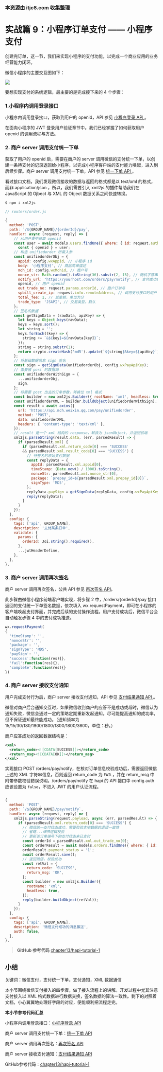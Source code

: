 ### 本资源由 itjc8.com 收集整理
# 实战篇 9：小程序订单支付 —— 小程序支付

创建完订单，这一节，我们来实现小程序的支付功能，以完成一个商业应用的业务经营能力闭环。

微信小程序的主要交互图如下：

![](https://user-gold-cdn.xitu.io/2018/8/30/16586e676781031e?w=686&h=572&f=jpeg&s=51527)

要想实现支付的系统逻辑，最主要的是完成接下来的 4 个步骤：

### 1.小程序内调用登录接口

小程序内调用登录接口，获取到用户的 openid，API 参见 [小程序登录 API ](https://developers.weixin.qq.com/miniprogram/dev/api/api-login.html?t=20161122)。

在面向小程序的 JWT 登录用户验证章节中，我们已经掌握了如何获取用户 openid 的调用流程与方法。

### 2. 商户 server 调用支付统一下单

获取了用户的 openid 后，需要在商户的 server 调用微信的支付统一下单，以创建一条待支付的记录返回给小程序，以完成小程序客户端的支付能力唤起，进入到后续步骤。商户 server 调用支付统一下单，API 参见 [统一下单 API ](https://pay.weixin.qq.com/wiki/doc/api/wxa/wxa_api.php?chapter=9_1&index=1)。

看过接口文档，我们发现微信接收的数据与返回的格式都是以 text/xml 的格式，而非 application/json ，所以，我们需要引入 xml2js 的插件帮助我们在 JavaScript 的 Ojbect 与 XML 的 Object 数据关系之间快速转换。

```bash
$ npm i xml2js
```


```js
// routers/order.js

{
  method: 'POST',
  path: `/${GROUP_NAME}/{orderId}/pay`,
  handler: async (request, reply) => {
    // 从用户表中获取 openid
    const user = await models.users.findOne({ where: { id: request.auth.credentials.userId } });
      const { openid } = user;
    // 构造 unifiedorder 所需入参
    const unifiedorderObj = {
      appid: config.wxAppid, // 小程序 id
      body: '小程序支付', // 商品简单描述
      mch_id: config.wxMchid, // 商户号
      nonce_str: Math.random().toString(36).substr(2, 15), // 随机字符串
      notify_url: 'https://yourhost.com/orders/pay/notify', // 支付成功的回调地址
      openid, // 用户 openid
      out_trade_no: request.params.orderId, // 商户订单号
      spbill_create_ip: request.info.remoteAddress, // 调用支付接口的用户 ip
      total_fee: 1, // 总金额，单位为分
      trade_type: 'JSAPI', // 交易类型，默认
    };
    // 签名的数据
    const getSignData = (rawData, apiKey) => {
      let keys = Object.keys(rawData);
      keys = keys.sort();
      let string = '';
      keys.forEach((key) => {
        string += `&${key}=${rawData[key]}`;
      });
      string = string.substr(1);
      return crypto.createHash('md5').update(`${string}&key=${apiKey}`).digest('hex').toUpperCase();
    };
    // 将基础数据信息 sign 签名
    const sign = getSignData(unifiedorderObj, config.wxPayApiKey);
    // 需要被 post 的数据源
    const unifiedorderWithSign = {
      ...unifiedorderObj,
      sign,
    };
    // 将需要 post 出去的订单参数，转换位 xml 格式
    const builder = new xml2js.Builder({ rootName: 'xml', headless: true });
    const unifiedorderXML = builder.buildObject(unifiedorderWithSign);
    const result = await axios({
      url: 'https://api.mch.weixin.qq.com/pay/unifiedorder',
      method: 'POST',
      data: unifiedorderXML,
      headers: { 'content-type': 'text/xml' },
    });
    // result 是一个 xml 结构的 response，转换为 jsonObject，并返回前端
    xml2js.parseString(result.data, (err, parsedResult) => {
      if (parsedResult.xml) {
        if (parsedResult.xml.return_code[0] === 'SUCCESS'
        && parsedResult.xml.result_code[0] === 'SUCCESS') {
          // 待签名的原始支付数据
          const replyData = {
            appId: parsedResult.xml.appid[0],
            timeStamp: (Date.now() / 1000).toString(),
            nonceStr: parsedResult.xml.nonce_str[0],
            package: `prepay_id=${parsedResult.xml.prepay_id[0]}`,
            signType: 'MD5',
          };
          replyData.paySign = getSignData(replyData, config.wxPayApiKey);
          reply(replyData);
        }
      }
    });
  },
  config: {
    tags: ['api', GROUP_NAME],
    description: '支付某条订单',
    validate: {
      params: {
        orderId: Joi.string().required(),
      },
      ...jwtHeaderDefine,
    },
  },
},


```

### 3. 商户 server 调用再次签名

商户 server 调用再次签名，公共 API 参见 [再次签名 API](https://pay.weixin.qq.com/wiki/doc/api/wxa/wxa_api.php?chapter=7_7&index=3)。

此步骤由微信小程序前端客户端实现，将步骤 2 中，/orders/{orderId}/pay
接口返回的支付统一下单签名数据，依次填入 wx.requestPayment，即可在小程序的客户端唤起支付界面，并完成后续的支付操作流程。用户支付成功后，微信平台会自动触发步骤 4 中的支付成功推送。

``` js
wx.requestPayment(
{
  'timeStamp': '',
  'nonceStr': '',
  'package': '',
  'signType': 'MD5',
  'paySign': '',
  'success':function(res){},
  'fail':function(res){},
  'complete':function(res){}
})
```

### 4. 商户 server 接收支付通知

用户完成支付行为后，商户 server 接收支付通知，API 参见 [支付结果通知 API ](https://pay.weixin.qq.com/wiki/doc/api/wxa/wxa_api.php?chapter=9_7)  。

微信对商户后台通知交互时，如果微信收到商户的应答不是成功或超时，微信认为通知失败，微信会通过一定的策略定期重新发起通知，尽可能提高通知的成功率，但不保证通知最终能成功。（通知频率为 15/15/30/180/1800/1800/1800/1800/3600，单位：秒。）

商户应答成功的返回数据结构是：

```xml
<xml>
  <return_code><![CDATA[SUCCESS]]></return_code>
  <return_msg><![CDATA[OK]]></return_msg>
</xml>
```

实现接口 POST /orders/pay/notify，在核对订单信息校验成功后，需要返回微信上述的 XML 字符串信息，否则返回 return_code 为 `FAIL`，并在 return_msg 中附带参数校验错误说明。/orders/pay/notify 在 hapi 的 API 接口中 config.auth 应该设置为 `false`，不进入 JWT 的用户认证流程。

```js

{
  method: 'POST',
  path: `/${GROUP_NAME}/pay/notify`,
  handler: async (request, reply) => {
    xml2js.parseString(request.payload, async (err, parsedResult) => {
      if (parsedResult.xml.return_code[0] === 'SUCCESS') {
        // 微信统一支付状态成功，需要检验本地数据的逻辑一致性
        // 省略...细节逻辑校验
        // 更新该订单编号下的支付状态未已支付
        const orderId = parsedResult.xml.out_trade_no[0];
        const orderResult = await models.orders.findOne({ where: { id: orderId } });
        orderResult.payment_status = '1';
        await orderResult.save();
        // 返回微信，校验成功
        const retVal = {
          return_code: 'SUCCESS',
          return_msg: 'OK',
        };
        const builder = new xml2js.Builder({
          rootName: 'xml',
          headless: true,
        });
        reply(builder.buildObject(retVal));
      }
    });
  },
  config: {
    tags: ['api', GROUP_NAME],
    description: '微信支付成功的消息推送',
    auth: false,
  },
},


```

> **GitHub 参考代码** [chapter13/hapi-tutorial-1](https://github.com/yeshengfei/hapi-tutorial/tree/master/chapter13/hapi-tutorial-1)


## 小结

关键词：微信支付，支付统一下单，支付通知，XML 数据通信

本小节围绕微信支付接入的四步骤，做了接入流程上的讲解。开发过程中尤其注意支付接入以 XML 格式数据进行数据交换，签名数据的算法一致性。剩下的对照着文档，小心翼翼地处理好字段的对应，便能顺利把流程走完。

**本小节参考代码汇总**

小程序内调用登录接口：[小程序登录 API ](https://developers.weixin.qq.com/miniprogram/dev/api/api-login.html?t=20161122)

商户 server 调用支付统一下单：[统一下单 API ](https://pay.weixin.qq.com/wiki/doc/api/wxa/wxa_api.php?chapter=9_1&index=1)

商户 server 调用再次签名：[再次签名 API](https://pay.weixin.qq.com/wiki/doc/api/wxa/wxa_api.php?chapter=7_7&index=3)

商户 server 接收支付通知：[支付结果通知 API ](https://pay.weixin.qq.com/wiki/doc/api/wxa/wxa_api.php?chapter=9_7) 

GitHub参考代码：[chapter13/hapi-tutorial-1](https://github.com/yeshengfei/hapi-tutorial/tree/master/chapter13/hapi-tutorial-1)
